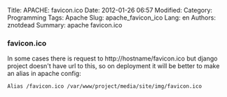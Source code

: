 Title: APACHE: favicon.ico
Date: 2012-01-26 06:57
Modified: 
Category: Programming
Tags: Apache
Slug: apache_favicon_ico
Lang: en
Authors: znotdead
Summary: apache favicon.ico

### favicon.ico

In some cases there is request to http://hostname/favicon.ico
but django project doesn't have url to this, so on deployment it will be better to make an alias in apache config:

```
Alias /favicon.ico /var/www/project/media/site/img/favicon.ico
```
